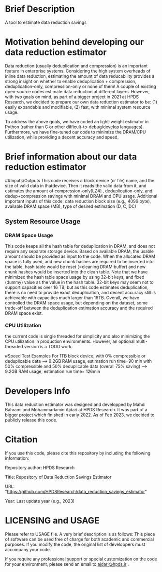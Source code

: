 # Brief Description
A tool to estimate data reduction savings

# Motivation behind developing our data reduction estimator
   Data reduction (usually deduplication and compression) is an important feature in enterprise systems. Considering the high system overheads of inline data reduction, estimating the amount of data reducability provides a strong insight on whether to enable deduplication + compression, deduplication-only, compression-only or none of them! A couple of existing open-source codes estimate data reduction at different layers. However, with two goals on mind, as part of a bigger project in 2021 at HPDS Research, we decided to prepare our own data reduction estimator to be: (1) easily expandable and modifiable, (2) fast, with minimal system resource usage. 
   
   To address the above goals, we have coded an light-weight estimator in Python (rather than C or other difficult-to-debug/develop languages). Furthermore, we have fine-tuned our code to minimize the DRAM/CPU utilization, while providing a decent accuracy and speed.
   
# Brief information about our data reduction estimator

##Inputs/Outputs
   This code receives a block device (or file) name, and the size of valid data in thatdevice. Then it reads the valid data from it, and estimates the amount of compression-only[LZ4] , deduplication-only, and dedup+compression savings with minimal DRAM and CPU usage. Additional important inputs of this code: data reduction block size (e.g., 4096 byte), available DRAM space (MB), type of desired estimation (D, C, DC)


## System Resource Usage

### DRAM Space Usage
 This code keeps all the hash table for deduplication in DRAM, and does not require any separate storage device.
 Based on available DRAM, the usable amount should be provided as input to the code. When the allocated DRAM space is fully used, and new chunk hashes are required to be inserted into the table, hash table would be reset (=cleaning DRAM buffer) and new chunk hashes would be inserted into the clean table. Note that we have minimized the hash table space usage by using 32-bit keys, and fixed (dummy) value as the value in the hash table. 32-bit keys may seem not to support capacities over 16 TB, but as this code estimates deduplication, there is no need to provide exact deduplication, and decent accuracy still is achievable with capacities much larger than 16TB. Overall, we have controlled the DRAM space usage, but depending on the dataset, some trade-off between the deduplication estimation accuracy and the required DRAM space exist. 

### CPU Utilization 
the current code is single threaded for simplicity and also minimizing the CPU utilization in  production environments. However, an optional multi-threaded version is a TODO work.

#Speed Test Examples
 For 1TB block device,
 with 0% compressible or deduplicable data -->  9.2GB RAM usage, estimation run time=90 min
 with 50% compressible and 50% deduplicable data (overall 75% saving) --> 9.2GB RAM usage, estimation run time= 126min


# Developers Info
This data reduction estimator was designed and developped by Mahdi Bahrami and Mohammadamin Ajdari at HPDS Research. It was part of a bigger project which finished in early 2022. As of Feb 2023, we decided to publicly release this code.

# Citation
If you use this code, please cite this repository by including the following information:

Repository author: HPDS Research

Title: Repository of Data Reduction Savings Estimator

URL: "https://github.com/HPDSResearch/data_reduction_savings_estimator"

Year: Last update year (e.g., 2023)



# LICENSING and USAGE
Please refer to USAGE file. A very brief description is as follows:
This piece of software can be used free of charge for both academic and commercial purposes.
If you modify the code, the original list of developpers must accompany your code.

If you require any professional support or special customization on the code for your environment, please send an email to ajdari@hpds.ir  .




